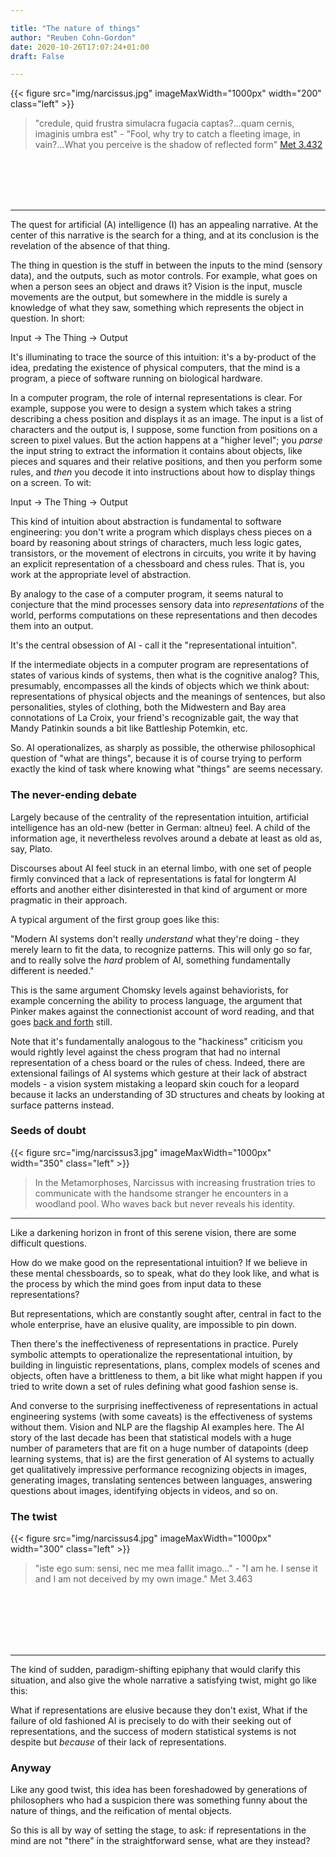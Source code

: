 ```yaml
---

title: "The nature of things"
author: "Reuben Cohn-Gordon"
date: 2020-10-26T17:07:24+01:00
draft: False

---
```




{{< figure src="img/narcissus.jpg" imageMaxWidth="1000px" width="200" class="left" >}}


> "credule, quid frustra simulacra fugacia captas?...quam cernis, imaginis umbra est" - "Fool, why try to catch a fleeting image, in vain?...What you perceive is the shadow of reflected form" [Met 3.432](https://ovid.lib.virginia.edu/trans/Metamorph3.htm)

<br>
<br>
<br>
<br>

------


The quest for artificial (A) intelligence (I) has an appealing narrative. At the center of this narrative is the search for a thing, and at its conclusion is the revelation of the absence of that thing.

The thing in question is the stuff in between the inputs to the mind (sensory data), and the outputs, such as motor controls. For example, what goes on when a person sees an object and draws it? Vision is the input, muscle movements are the output, but somewhere in the middle is surely a knowledge of what they saw, something which represents the object in question. In short:

Input -> The Thing -> Output



It's illuminating to trace the source of this intuition: it's a by-product of the idea, predating the existence of physical computers, that the mind is a program, a piece of software running on biological hardware.

In a computer program, the role of internal representations is clear. For example, suppose you were to design a system which takes a string describing a chess position and displays it as an image. The input is a list of characters and the output is, I suppose, some function from positions on a screen to pixel values. But the action happens at a "higher level"; you *parse* the input string to extract the information it contains about objects, like pieces and squares and their relative positions, and then you perform some rules, and *then* you decode it into instructions about how to display things on a screen. To wit:

Input -> The Thing -> Output

This kind of intuition about abstraction is fundamental to software engineering: you don't write a program which displays chess pieces on a board by reasoning about strings of characters, much less logic gates, transistors, or the movement of electrons in circuits, you write it by having an explicit representation of a chessboard and chess rules. That is, you work at the appropriate level of abstraction.

By analogy to the case of a computer program, it seems natural to conjecture that the mind processes sensory data into *representations* of the world, performs computations on these representations and then decodes them into an output.


It's the central obsession of AI - call it the "representational intuition".


If the intermediate objects in a computer program are representations of states of various kinds of systems, then what is the cognitive analog? This, presumably, encompasses all the kinds of objects which we think about: representations of physical objects and the meanings of sentences, but also personalities, styles of clothing, both the Midwestern and Bay area connotations of La Croix, your friend's recognizable gait, the way that Mandy Patinkin sounds a bit like Battleship Potemkin, etc.

So. AI operationalizes, as sharply as possible, the otherwise philosophical question of "what are things", because it is of course trying to perform exactly the kind of task where knowing what "things" are seems necessary.


### The never-ending debate

Largely because of the centrality of the representation intuition, artificial intelligence has an old-new (better in German: altneu) feel. A child of the information age, it nevertheless revolves around a debate at least as old as, say, Plato.

Discourses about AI feel stuck in an eternal limbo, with one set of people firmly convinced that a lack of representations is fatal for longterm AI efforts and another either disinterested in that kind of argument or more pragmatic in their approach.

A typical argument of the first group goes like this:

"Modern AI systems don't really *understand* what they're doing - they merely learn to fit the data, to recognize patterns. This will only go so far, and to really solve the *hard* problem of AI, something fundamentally different is needed."

This is the same argument Chomsky levels against behaviorists, for example concerning the ability to process language, the argument that Pinker makes against the connectionist account of word reading, and that goes [back and forth](https://blog.julianmichael.org/2020/07/23/to-dissect-an-octopus.html#thesis) still.

Note that it's fundamentally analogous to the "hackiness" criticism you would rightly level against the chess program that had no internal representation of a chess board or the rules of chess. Indeed, there are extensional failings of AI systems which gesture at their lack of abstract models - a vision system mistaking a leopard skin couch for a leopard because it lacks an understanding of 3D structures and cheats by looking at surface patterns instead.

### Seeds of doubt

{{< figure src="img/narcissus3.jpg" imageMaxWidth="1000px" width="350" class="left" >}}

> In the Metamorphoses, Narcissus with increasing frustration tries to communicate with the handsome stranger he encounters in a woodland pool. Who waves back but never reveals his identity.

------

Like a darkening horizon in front of this serene vision, there are some difficult questions.

How do we make good on the representational intuition? If we believe in these mental chessboards, so to speak, what do they look like, and what is the process by which the mind goes from input data to these representations?

But representations, which are constantly sought after, central in fact to the whole enterprise, have an elusive quality, are impossible to pin down.

Then there's the ineffectiveness of representations in practice. Purely symbolic attempts to operationalize the representational intuition, by building in linguistic representations, plans, complex models of scenes and objects, often have a brittleness to them, a bit like what might happen if you tried to write down a set of rules defining what good fashion sense is.


And converse to the surprising ineffectiveness of representations in actual engineering systems (with some caveats) is the effectiveness of systems without them. Vision and NLP are the flagship AI examples here. The AI story of the last decade has been that statistical models with a huge number of parameters that are fit on a huge number of datapoints (deep learning systems, that is) are the first generation of AI systems to actually get qualitatively impressive performance recognizing objects in images, generating images, translating sentences between languages, answering questions about images, identifying objects in videos, and so on.


### The twist

{{< figure src="img/narcissus4.jpg" imageMaxWidth="1000px" width="300" class="left" >}}

> "iste ego sum: sensi, nec me mea fallit imago..." - "I am he. I sense it and I am not deceived by my own image." Met 3.463




<br>
<br>
<br>
<br>
<br>

---------
The kind of sudden, paradigm-shifting epiphany that would clarify this situation, and also give the whole narrative a satisfying twist, might go like this:

What if representations are elusive because they don't exist, What if the failure of old fashioned AI is precisely to do with their seeking out of representations, and the success of modern statistical systems is not despite but *because* of their lack of representations.

### Anyway

Like any good twist, this idea has been foreshadowed by generations of philosophers who had a suspicion there was something funny about the nature of things, and the reification of mental objects.


So this is all by way of setting the stage, to ask: if representations in the mind are not "there" in the straightforward sense, what are they instead?
